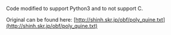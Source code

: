 Code modified to support Python3 and to not support C.

Original can be found here: [http://shinh.skr.jp/obf/poly_quine.txt](http://shinh.skr.jp/obf/poly_quine.txt)
